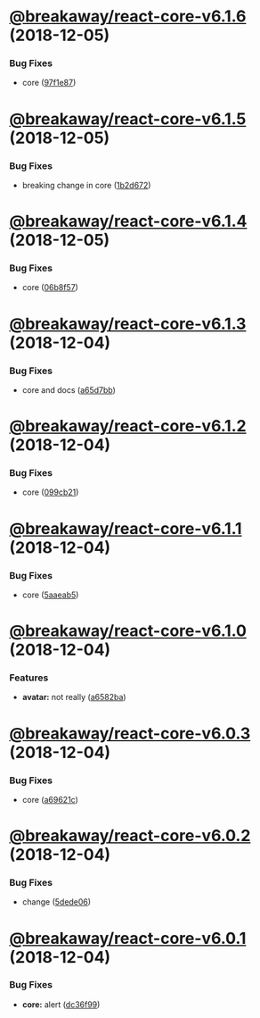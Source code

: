 # [@breakaway/react-core-v6.1.6](https://github.com/pfbreakaway/breakaway-patternfly-react/compare/@breakaway/react-core@6.1.5...@breakaway/react-core@6.1.6) (2018-12-05)


### Bug Fixes

* core ([97f1e87](https://github.com/pfbreakaway/breakaway-patternfly-react/commit/97f1e87))

# [@breakaway/react-core-v6.1.5](https://github.com/pfbreakaway/breakaway-patternfly-react/compare/@breakaway/react-core@6.1.4...@breakaway/react-core@6.1.5) (2018-12-05)


### Bug Fixes

* breaking change in core ([1b2d672](https://github.com/pfbreakaway/breakaway-patternfly-react/commit/1b2d672))

# [@breakaway/react-core-v6.1.4](https://github.com/pfbreakaway/breakaway-patternfly-react/compare/@breakaway/react-core@6.1.3...@breakaway/react-core@6.1.4) (2018-12-05)


### Bug Fixes

* core ([06b8f57](https://github.com/pfbreakaway/breakaway-patternfly-react/commit/06b8f57))

# [@breakaway/react-core-v6.1.3](https://github.com/pfbreakaway/breakaway-patternfly-react/compare/@breakaway/react-core@6.1.2...@breakaway/react-core@6.1.3) (2018-12-04)


### Bug Fixes

* core and docs ([a65d7bb](https://github.com/pfbreakaway/breakaway-patternfly-react/commit/a65d7bb))

# [@breakaway/react-core-v6.1.2](https://github.com/pfbreakaway/breakaway-patternfly-react/compare/@breakaway/react-core@6.1.1...@breakaway/react-core@6.1.2) (2018-12-04)


### Bug Fixes

* core ([099cb21](https://github.com/pfbreakaway/breakaway-patternfly-react/commit/099cb21))

# [@breakaway/react-core-v6.1.1](https://github.com/pfbreakaway/breakaway-patternfly-react/compare/@breakaway/react-core@6.1.0...@breakaway/react-core@6.1.1) (2018-12-04)


### Bug Fixes

* core ([5aaeab5](https://github.com/pfbreakaway/breakaway-patternfly-react/commit/5aaeab5))

# [@breakaway/react-core-v6.1.0](https://github.com/pfbreakaway/breakaway-patternfly-react/compare/@breakaway/react-core@6.0.3...@breakaway/react-core@6.1.0) (2018-12-04)


### Features

* **avatar:** not really ([a6582ba](https://github.com/pfbreakaway/breakaway-patternfly-react/commit/a6582ba))

# [@breakaway/react-core-v6.0.3](https://github.com/pfbreakaway/breakaway-patternfly-react/compare/@breakaway/react-core@6.0.2...@breakaway/react-core@6.0.3) (2018-12-04)


### Bug Fixes

* core ([a69621c](https://github.com/pfbreakaway/breakaway-patternfly-react/commit/a69621c))

# [@breakaway/react-core-v6.0.2](https://github.com/pfbreakaway/breakaway-patternfly-react/compare/@breakaway/react-core@6.0.1...@breakaway/react-core@6.0.2) (2018-12-04)


### Bug Fixes

* change ([5dede06](https://github.com/pfbreakaway/breakaway-patternfly-react/commit/5dede06))

# [@breakaway/react-core-v6.0.1](https://github.com/pfbreakaway/breakaway-patternfly-react/compare/@breakaway/react-core@6.0.0...@breakaway/react-core@6.0.1) (2018-12-04)


### Bug Fixes

* **core:** alert ([dc36f99](https://github.com/pfbreakaway/breakaway-patternfly-react/commit/dc36f99))
